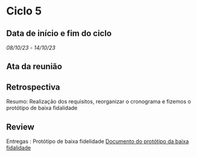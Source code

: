 # Ciclo 5

## Data de início e fim do ciclo

*08/10/23* - *14/10/23*

## Ata da reunião

## Retrospectiva

Resumo: Realização dos requisitos, reorganizar o cronograma e fizemos o protótipo de baixa fidalidade

## Review

Entregas : Protótipo de baixa fidelidade
[Documento do protótipo da baixa fidalidade](../documentos/prototipodebaixa.pdf)

